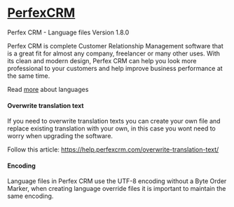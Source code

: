 # <a href="http://perfexcrm.com">PerfexCRM</a>
Perfex CRM - Language files
Version 1.8.0

<p>
    Perfex CRM is complete Customer Relationship Management software that is a great fit for almost any company, freelancer or many other uses. With its clean and modern design, Perfex CRM can help you look more professional to your customers and help improve business performance at the same time.
</p>
<p>Read <a href="https://help.perfexcrm.com/system-language/">more</a> about languages</p>
<h4>Overwrite translation text</h4>
<p>
    If you need to overwrite translation texts you can create your own file and replace existing translation with your own, in this case you wont need to worry when upgrading the software.
</p>
<p>
    Follow this article: <a href="https://help.perfexcrm.com/overwrite-translation-text/">https://help.perfexcrm.com/overwrite-translation-text/</a>
</p>
<h4>Encoding</h4>
<p>
    Language files in Perfex CRM use the UTF-8 encoding without a Byte Order Marker, when creating language override files it is important to maintain the same encoding.
</p>
